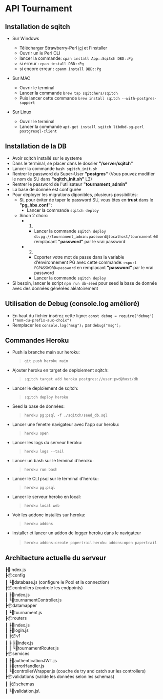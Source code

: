 # API Tournament

## Installation de sqitch

- Sur Windows
  - Télécharger Strawberry-Perl [ici](https://strawberryperl.com/) et l'installer
  - Ouvrir un le Perl CLI
  - lancer la commande: ```cpan install App::Sqitch DBD::Pg```
  - si erreur : ```cpan install DBD::Pg```
  - si encore erreur : ```cpanm install DBD::Pg```

- Sur MAC
  - Ouvrir le terminal
  - Lancer la commande ```brew tap sqitchers/sqitch```
  - Puis lancer cette commande ```brew install sqitch --with-postgres-support```

- Sur Linux
  - Ouvrir le terminal
  - Lancer la commande ```apt-get install sqitch libdbd-pg-perl postgresql-client```

## Installation de la DB

- Avoir sqitch installé sur le systeme
- Dans le terminal, se placer dans le dossier __"/server/sqitch"__
- Lancer la commande `bash sqitch_init.sh`
- Rentrer le password du Super-User __"postgres"__ (Vous pouvez modifier le nom du SU dans __"sqitch_init.sh"__ L2)
- Rentrer le password de l'utilisateur __"tournament_admin"__
- La base de donnée est configurée
- Pour déployer les migrations diponibles, plusieurs possibilités:
  - Si, pour éviter de taper le password SU, vous êtes en __trust__ dans le __"pg_hba.conf"__:
    - Lancer la commande `sqitch deploy`
  - Sinon 2 choix:
    - 1)
      - Lancer la commande `sqitch deploy db:pg://tournament_admin:password@localhost/tournament` en remplacant __"password"__ par le vrai password
    - 2)
      - Exporter votre mot de passe dans la variable d'environnement PG avec cette commande: `export PGPASSWORD=password` en remplacant __"password"__ par le vrai password
      - Lancer la commande `sqitch deploy`
- Si besoin, lancer le script `npm run db-seed` pour seed la base de donnée avec des données générées aléatoirement

## Utilisation de Debug (console.log amélioré)

- En haut du fichier insérez cette ligne: `const debug = require("debug")("nom-du-prefix-aux-choix")`
- Remplacer les `console.log("msg");` par `debug("msg");`

## Commandes Heroku

- Push la branche main sur heroku:
  >`git push heroku main`
- Ajouter heroku en target de deploiement sqitch:
  >`sqitch target add heroku postgres://user:pwd@host/db`
- Lancer le deploiement de sqitch:
  >`sqitch deploy heroku`
- Seed la base de données:
  >`heroku pg:psql -f ./sqitch/seed_db.sql`
- Lancer une fenetre navigateur avec l'app sur heroku:
  >`heroku open`
- Lancer les logs du serveur heroku:
  >`heroku logs --tail`
- Lancer un bash sur le terminal d'heroku:
  >`heroku run bash`
- Lancer le CLI psql sur le terminal d'heroku:
  >`heroku pg:psql`
- Lancer le serveur heroko en local:
  >`heroku local web`
- Voir les addonc installés sur heroku:
  >`heroku addons`
- Installer et lancer un addon de logger heroku dans le navigateur
  >`heroku addons:create papertrail`
  >`heroku addons:open papertrail`

## Architecture actuelle du serveur

┣📄index.js\
┣📦config\
┃ ┗📄database.js (configure le Pool et la connection)\
┣📦controllers (controle les endpoints)\
┃ ┣📄index.js\
┃ ┗📄tournamentController.js\
┣📦datamapper\
┃ ┗📄tournament.js\
┣📦routers\
┃ ┣📄index.js\
┃ ┣📄login.js\
┃ ┣📦v1\
┃ ┣ ┣📄index.js\
┃ ┃ ┗📄tournamentRouter.js\
┣📦services\
┃ ┣📄authenticationJWT.js\
┃ ┣📄errorHandler.js\
┃ ┗📄controllerWrapper.js (couche de try and catch sur les controllers)\
┣📦validations (valide les données selon les schemas)\
┃ ┣📦schemas\
┃ ┗📄validation.js\

